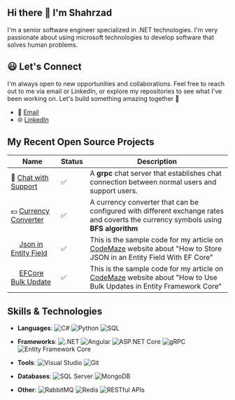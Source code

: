  Hi there 👋 I'm Shahrzad   
---
I'm a senior software engineer specialized in .NET technologies. I'm very passionate about using microsoft technologies to develop software that solves human problems.    
## :smiley: Let's Connect

I'm always open to new opportunities and collaborations. Feel free to reach out to me via email or LinkedIn, or explore my repositories to see what I've been working on. Let's build something amazing together :handshake:

- 📧 [Email](mailto:shahrzad.abedi@gmail.com)
- 🌐 [LinkedIn](https://www.linkedin.com/in/shahrzad-abedi/)   

My Recent Open Source Projects   
---
| Name           | Status       | Description                         |
|----------------|--------------|-------------------------------------|
| :speech_balloon: [Chat with Support](https://github.com/shahrzadabedi/ShAbedi.ChatWithSupport)    |  :white_check_mark:       | A **grpc** chat server that establishes chat connection between normal users and support users. |
| :dollar: [Currency Converter](https://github.com/shahrzadabedi/CurrencyConverter)    |  :white_check_mark:  | A currency converter that can be configured with different exchange rates and coverts the currency symbols using **BFS algorithm** |
| <img src="https://avatars.githubusercontent.com/u/29179238?v=4" width="15" height="15"> [Json in Entity Field](https://github.com/shahrzadabedi/CodeMazeGuides/tree/main/dotnet-efcore/EFCoreJsonInEntityField)  | :white_check_mark:    | This is the sample code for my article on [CodeMaze](https://code-maze.com/efcore-store-json-in-an-entity-field/) website about "How to Store JSON in an Entity Field With EF Core"  |
| <img src="https://avatars.githubusercontent.com/u/29179238?v=4" width="15" height="15"> [EFCore Bulk Update](https://github.com/CodeMazeBlog/CodeMazeGuides/tree/main/dotnet-efcore/EFCoreBulkUpdate)    |  :white_check_mark:    | This is the sample code for my article on [CodeMaze](https://code-maze.com/efcore-bulk-updates/) website about "How to Use Bulk Updates in Entity Framework Core" |   

## Skills & Technologies

- **Languages**: 
![C#](https://img.shields.io/badge/C%23-239120?logo=csharp&logoColor=white) ![Python](https://img.shields.io/badge/Python-3776AB?logo=python&logoColor=white) ![SQL](https://img.shields.io/badge/SQL-4479A1?logo=postgresql&logoColor=white)
- **Frameworks**: ![.NET](https://img.shields.io/badge/.NET-512BD4?logo=dotnet&logoColor=white) ![Angular](https://img.shields.io/badge/Angular-DD0031?logo=angular&logoColor=white) ![ASP.NET Core](https://img.shields.io/badge/ASP.NET%20Core-512BD4?logo=dotnet&logoColor=white) ![gRPC](https://img.shields.io/badge/gRPC-4285F4?logo=google&logoColor=white)
 ![Entity Framework Core](https://img.shields.io/badge/Entity%20Framework%20Core-512BD4?logo=dotnet&logoColor=white)
- **Tools**: ![Visual Studio](https://img.shields.io/badge/Visual_Studio-5C2D91?logo=visualstudio&logoColor=white) ![Git](https://img.shields.io/badge/Git-F05032?logo=git&logoColor=white)
- **Databases**: ![SQL Server](https://img.shields.io/badge/SQL%20Server-CC2927?logo=microsoftsqlserver&logoColor=white) ![MongoDB](https://img.shields.io/badge/MongoDB-47A248?logo=mongodb&logoColor=white)

- **Other**: ![RabbitMQ](https://img.shields.io/badge/RabbitMQ-FF6600?logo=rabbitmq&logoColor=white) ![Redis](https://img.shields.io/badge/Redis-DC382D?logo=redis&logoColor=white) ![RESTful APIs](https://img.shields.io/badge/RESTful%20APIs-00897B?logo=api&logoColor=white)
<!--
**shahrzadabedi/shahrzadabedi** is a ✨ _special_ ✨ repository because its `README.md` (this file) appears on your GitHub profile.

Here are some ideas to get you started:

- 🔭 I’m currently working on ...
- 🌱 I’m currently learning ...
- 👯 I’m looking to collaborate on freelance projects using .NET
- 💬 Ask me about ...
- 📫 How to reach me: shahrzad.abedi@gmail.com
- 😄 Pronouns: ...
-->
